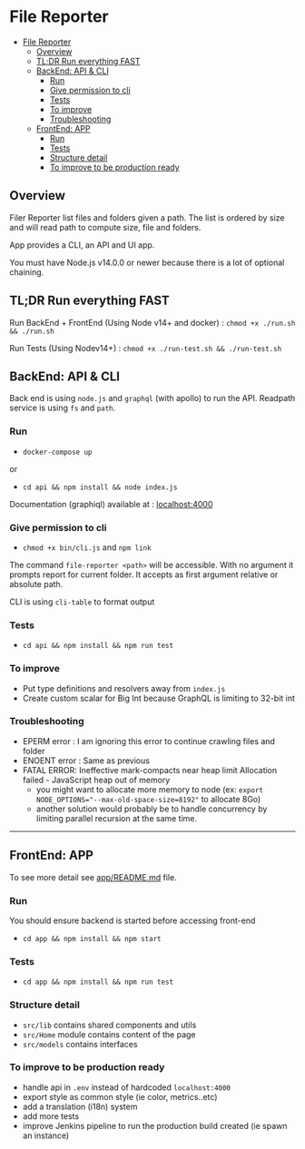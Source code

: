 # File Reporter

- [File Reporter](#file-reporter)
  - [Overview](#overview)
  - [TL;DR Run everything FAST](#tldr-run-everything-fast)
  - [BackEnd: API & CLI](#backend-api--cli)
    - [Run](#run)
    - [Give permission to cli](#give-permission-to-cli)
    - [Tests](#tests)
    - [To improve](#to-improve)
    - [Troubleshooting](#troubleshooting)
  - [FrontEnd: APP](#frontend-app)
    - [Run](#run-1)
    - [Tests](#tests-1)
    - [Structure detail](#structure-detail)
    - [To improve to be production ready](#to-improve-to-be-production-ready)

## Overview

Filer Reporter list files and folders given a path.
The list is ordered by size and will read path to compute size, file and folders.

App provides a CLI, an API and UI app.

You must have Node.js v14.0.0 or newer because there is a lot of optional chaining. 

## TL;DR Run everything FAST

Run BackEnd + FrontEnd (Using Node v14+ and docker) : `chmod +x ./run.sh && ./run.sh`

Run Tests (Using Nodev14+) : `chmod +x ./run-test.sh && ./run-test.sh`

## BackEnd: API & CLI

Back end is using `node.js` and `graphql` (with apollo) to run the API.
Readpath service is using `fs` and `path`.


### Run 

- `docker-compose up`

or

- `cd api && npm install && node index.js`

Documentation (graphiql) available at : [localhost:4000](http://localhost:4000/)

### Give permission to cli

- `chmod +x bin/cli.js` and `npm link`

The command `file-reporter <path>` will be accessible. 
With no argument it prompts report for current folder.
It accepts as first argument relative or absolute path.

CLI is using `cli-table` to format output

### Tests

- `cd api && npm install && npm run test`

### To improve

- Put type definitions and resolvers away from `index.js`
- Create custom scalar for Big Int because GraphQL is limiting to 32-bit int


### Troubleshooting

- EPERM error : I am ignoring this error to continue crawling files and folder
- ENOENT error : Same as previous
- FATAL ERROR: Ineffective mark-compacts near heap limit Allocation failed - JavaScript heap out of memory
  - you might want to allocate more memory to node (ex: `export NODE_OPTIONS="--max-old-space-size=8192"` to allocate 8Go)
  - another solution would probably be to handle concurrency by limiting parallel recursion at the same time.


---

## FrontEnd: APP

To see more detail see [app/README.md](app/README.md) file.

### Run

You should ensure backend is started before accessing front-end

- `cd app && npm install && npm start`

### Tests

- `cd app && npm install && npm run test`

### Structure detail

- `src/lib` contains shared components and utils
- `src/Home` module contains content of the page
- `src/models` contains interfaces

### To improve to be production ready

- handle api in `.env` instead of hardcoded `localhost:4000`
- export style as common style (ie color, metrics..etc)
- add a translation (i18n) system
- add more tests
- improve Jenkins pipeline to run the production build created (ie spawn an instance)

